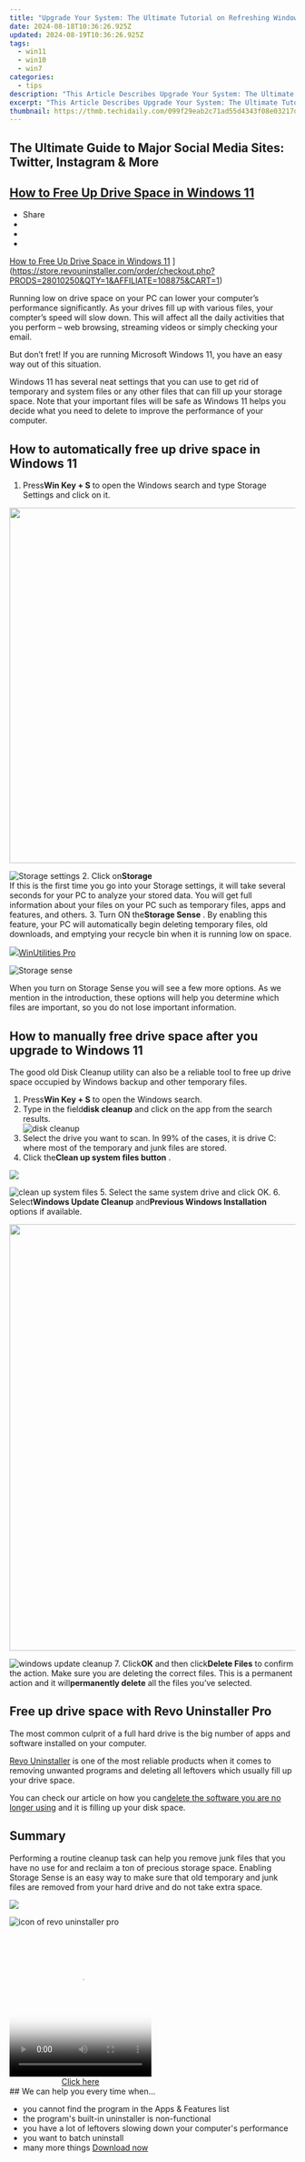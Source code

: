 ```yaml
---
title: "Upgrade Your System: The Ultimate Tutorial on Refreshing Windows 11 Driver Software"
date: 2024-08-18T10:36:26.925Z
updated: 2024-08-19T10:36:26.925Z
tags:
  - win11
  - win10
  - win7
categories:
  - tips
description: "This Article Describes Upgrade Your System: The Ultimate Tutorial on Refreshing Windows 11 Driver Software"
excerpt: "This Article Describes Upgrade Your System: The Ultimate Tutorial on Refreshing Windows 11 Driver Software"
thumbnail: https://thmb.techidaily.com/099f29eab2c71ad55d4343f08e03217de8a45609b98e37e8d331924ca8f4791a.jpg
---
```


## The Ultimate Guide to Major Social Media Sites: Twitter, Instagram & More

## [How to Free Up Drive Space in Windows 11](https://store.revouninstaller.com/order/checkout.php?PRODS=28010250&QTY=1&AFFILIATE=108875&CART=1)

* Share
* [](http://www.facebook.com/share.php?u=https://www.revouninstaller.com/blog/how-to-free-up-drive-space-in-windows-11/&title=How+to+Free+Up+Drive+Space+in+Windows+11)
* [](https://twitter.com/intent/tweet?text=How+to+Free+Up+Drive+Space+in+Windows+11&url=https://www.revouninstaller.com/blog/how-to-free-up-drive-space-in-windows-11/ "Click to share on Twitter")
* [](https://store.revouninstaller.com/order/checkout.php?PRODS=28010250&QTY=1&AFFILIATE=108875&CART=1)

[How to Free Up Drive Space in Windows 11](https://f057a20f961f56a72089-b74530d2d26278124f446233f95622ef.ssl.cf1.rackcdn.com/site/blog/free-up-drive-space/how-to-free-up-drive-space-in-windows-11.jpg) ](https://store.revouninstaller.com/order/checkout.php?PRODS=28010250&QTY=1&AFFILIATE=108875&CART=1)

 Running low on drive space on your PC can lower your computer’s performance significantly. As your drives fill up with various files, your compter’s speed will slow down. This will affect all the daily activities that you perform – web browsing, streaming videos or simply checking your email.

 But don’t fret! If you are running Microsoft Windows 11, you have an easy way out of this situation.

 Windows 11 has several neat settings that you can use to get rid of temporary and system files or any other files that can fill up your storage space. Note that your important files will be safe as Windows 11 helps you decide what you need to delete to improve the performance of your computer.

## How to automatically free up drive space in Windows 11

1. Press**Win Key + S** to open the Windows search and type Storage Settings and click on it.  
<!-- affiliate ads begin -->
<a href="https://electronicx.pxf.io/c/5597632/1872496/14483" target="_top" id="1872496"><img src="//a.impactradius-go.com/display-ad/14483-1872496" border="0" alt="" width="750" height="625"/></a><img height="0" width="0" src="https://imp.pxf.io/i/5597632/1872496/14483" style="position:absolute;visibility:hidden;" border="0" />
<!-- affiliate ads end -->
![Storage settings](https://f057a20f961f56a72089-b74530d2d26278124f446233f95622ef.ssl.cf1.rackcdn.com/site/blog/free-up-drive-space/Method1-step-1.png)
2. Click on**Storage**  
 If this is the first time you go into your Storage settings, it will take several seconds for your PC to analyze your stored data. You will get full information about your files on your PC such as temporary files, apps and features, and others.
3. Turn ON the**Storage Sense** . By enabling this feature, your PC will automatically begin deleting temporary files, old downloads, and emptying your recycle bin when it is running low on space.  
<!-- affiliate ads begin -->
<a href="https://secure.2checkout.com/order/checkout.php?PRODS=4665597&QTY=1&AFFILIATE=108875&CART=1"><img src="https://www.pcclean.io/wp-content/uploads/2018/03/winutilities-box-130521.png" border="0">WinUtilities Pro</a>
<!-- affiliate ads end -->
![Storage sense](https://f057a20f961f56a72089-b74530d2d26278124f446233f95622ef.ssl.cf1.rackcdn.com/site/blog/free-up-drive-space/Method1-step-2.jpg)

 When you turn on Storage Sense you will see a few more options. As we mention in the introduction, these options will help you determine which files are important, so you do not lose important information.

## How to manually free drive space after you upgrade to Windows 11

 The good old Disk Cleanup utility can also be a reliable tool to free up drive space occupied by Windows backup and other temporary files.

1. Press**Win Key + S** to open the Windows search.
2. Type in the field**disk cleanup** and click on the app from the search results.  
![disk cleanup](https://f057a20f961f56a72089-b74530d2d26278124f446233f95622ef.ssl.cf1.rackcdn.com/site/blog/free-up-drive-space/Method2-step-2.png)
3. Select the drive you want to scan. In 99% of the cases, it is drive C: where most of the temporary and junk files are stored.
4. Click the**Clean up system files button** .  
<!-- affiliate ads begin -->
<a href="https://shop.mondly.com/affiliate.php?ACCOUNT=ATISTUDI&AFFILIATE=108875&PATH=https%3A%2F%2Fwww.mondly.com%3FAFFILIATE%3D108875%26RESOURCE%3D%2BGeneral%2B970x90%2B"><img src="https://secure.avangate.com/images/merchant/69c418c33ec2e1a4267fa9bb77fa1428/general-970x90.gif" border="0"></a>
<!-- affiliate ads end -->
![clean up system files](https://f057a20f961f56a72089-b74530d2d26278124f446233f95622ef.ssl.cf1.rackcdn.com/site/blog/free-up-drive-space/Method2-step-4.png)
5. Select the same system drive and click OK.
6. Select**Windows Update Cleanup** and**Previous Windows Installation** options if available.  
<!-- affiliate ads begin -->
<a href="https://zebaoaffiliateprogram.pxf.io/c/5597632/1853659/21526" target="_top" id="1853659"><img src="//a.impactradius-go.com/display-ad/21526-1853659" border="0" alt="" width="1920" height="750"/></a><img height="0" width="0" src="https://imp.pxf.io/i/5597632/1853659/21526" style="position:absolute;visibility:hidden;" border="0" />
<!-- affiliate ads end -->
![windows update cleanup](https://f057a20f961f56a72089-b74530d2d26278124f446233f95622ef.ssl.cf1.rackcdn.com/site/blog/free-up-drive-space/Method2-step-6.png)
7. Click**OK** and then click**Delete Files** to confirm the action. Make sure you are deleting the correct files. This is a permanent action and it will**permanently delete** all the files you’ve selected.

## Free up drive space with Revo Uninstaller Pro

 The most common culprit of a full hard drive is the big number of apps and software installed on your computer.

[Revo Uninstaller](https://store.revouninstaller.com/order/checkout.php?PRODS=28010250&QTY=1&AFFILIATE=108875&CART=1) is one of the most reliable products when it comes to removing unwanted programs and deleting all leftovers which usually fill up your drive space.

 You can check our article on how you can[delete the software you are no longer using](https://store.revouninstaller.com/order/checkout.php?PRODS=28010250&QTY=1&AFFILIATE=108875&CART=1) and it is filling up your disk space.

## Summary

 Performing a routine cleanup task can help you remove junk files that you have no use for and reclaim a ton of precious storage space. Enabling Storage Sense is an easy way to make sure that old temporary and junk files are removed from your hard drive and do not take extra space.

<!-- affiliate ads begin -->
<a href="https://store.massmailsoftware.com/order/checkout.php?PRODS=2069351&QTY=1&AFFILIATE=108875&CART=1"><img src="https://secure.avangate.com/images/merchant/dc87c13749315c7217cdc4ac692e704c/banera_for_partners-24_%282%29.jpg" border="0"></a>
<!-- affiliate ads end -->
![icon of revo uninstaller pro](https://f057a20f961f56a72089-b74530d2d26278124f446233f95622ef.ssl.cf1.rackcdn.com/site/icons/rup5-64.png)

<!-- affiliate ads begin -->
<span id="1997795">
					<video width="250" height="250" style="cursor:pointer"
           poster="//a.impactradius-go.com/display-clicktoplayimage/1997795.jpeg"
           onclick="if(!this.playClicked){this.play();this.setAttribute('controls',true);this.playClicked=true;}">
	   <source src="//a.impactradius-go.com/display-ad/23621-1997795">
	   <img src="//a.impactradius-go.com/display-clicktoplayimage/1997795.jpeg" style="border: none; height: 100%; width: 100%; object-fit: contain">
	</video>
	<div style="width:250px;text-align:center"><a href="javascript:window.open(decodeURIComponent('https%3A%2F%2Fproteahair.pxf.io%2Fc%2F5597632%2F1997795%2F23621'), '_blank');void(0);">Click here</a></div>
</span>
<img height="0" width="0" src="https://imp.pxf.io/i/5597632/1997795/23621" style="position:absolute;visibility:hidden;" border="0" />
<!-- affiliate ads end -->
## We can help you every time when…

* you cannot find the program in the Apps & Features list
* the program's built-in uninstaller is non-functional
* you have a lot of leftovers slowing down your computer's performance
* you want to batch uninstall
* many more things
[Download now](https://store.revouninstaller.com/order/checkout.php?PRODS=28010250&QTY=1&AFFILIATE=108875&CART=1)

<ins class="adsbygoogle"
     style="display:block"
     data-ad-format="autorelaxed"
     data-ad-client="ca-pub-7571918770474297"
     data-ad-slot="1223367746"></ins>



<ins class="adsbygoogle"
     style="display:block"
     data-ad-client="ca-pub-7571918770474297"
     data-ad-slot="8358498916"
     data-ad-format="auto"
     data-full-width-responsive="true"></ins>


